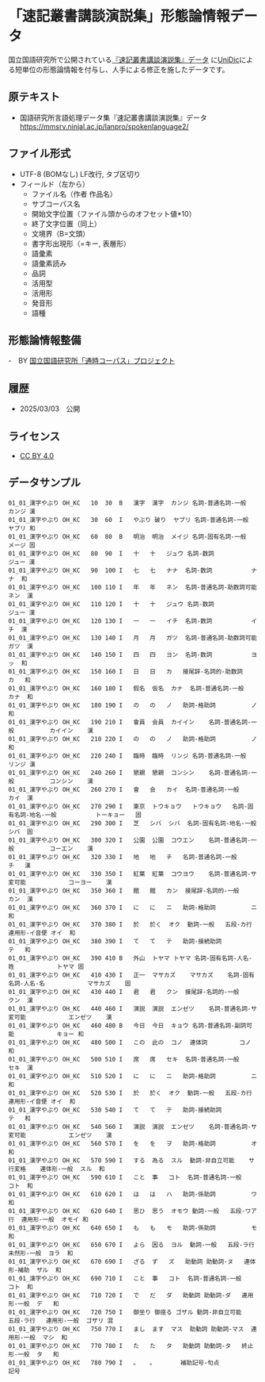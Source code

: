 # 「速記叢書講談演説集」形態論情報データ

国立国語研究所で公開されている[『速記叢書講談演説集』データ](https://mmsrv.ninjal.ac.jp/lanpro/spokenlanguage2/)
に[UniDic](https://clrd.ninjal.ac.jp/unidic/)による短単位の形態論情報を付与し、人手による修正を施したデータです。

## 原テキスト
- 国語研究所言語処理データ集『速記叢書講談演説集』データ https://mmsrv.ninjal.ac.jp/lanpro/spokenlanguage2/

## ファイル形式
- UTF-8 (BOMなし) LF改行, タブ区切り
- フィールド（左から）
  - ファイル名（作者 作品名）
  - サブコーパス名
  - 開始文字位置（ファイル頭からのオフセット値*10）
  - 終了文字位置（同上）
  - 文境界（B=文頭）
  - 書字形出現形（=キー, 表層形）
  - 語彙素
  - 語彙素読み
  - 品詞
  - 活用型
  - 活用形
  - 発音形
  - 語種

## 形態論情報整備
-　BY [国立国語研究所「通時コーパス」プロジェクト](https://www.ninjal.ac.jp/research/cr-project/project-4/diachronic-corpus/)

## 履歴
- 2025/03/03　公開

## ライセンス
- [CC BY 4.0](http://creativecommons.org/licenses/by/4.0/)

## データサンプル
```
01_01_漢字やぶり	OH_KC	10	30	B	漢字	漢字	カンジ	名詞-普通名詞-一般			カンジ	漢
01_01_漢字やぶり	OH_KC	30	60	I	やぶり	破り	ヤブリ	名詞-普通名詞-一般			ヤブリ	和
01_01_漢字やぶり	OH_KC	60	80	B	明治	明治	メイジ	名詞-固有名詞-一般			メージ	固
01_01_漢字やぶり	OH_KC	80	90	I	十	十	ジュウ	名詞-数詞			ジュー	漢
01_01_漢字やぶり	OH_KC	90	100	I	七	七	ナナ	名詞-数詞			ナナ	和
01_01_漢字やぶり	OH_KC	100	110	I	年	年	ネン	名詞-普通名詞-助数詞可能			ネン	漢
01_01_漢字やぶり	OH_KC	110	120	I	十	十	ジュウ	名詞-数詞			ジュー	漢
01_01_漢字やぶり	OH_KC	120	130	I	一	一	イチ	名詞-数詞			イチ	漢
01_01_漢字やぶり	OH_KC	130	140	I	月	月	ガツ	名詞-普通名詞-助数詞可能			ガツ	漢
01_01_漢字やぶり	OH_KC	140	150	I	四	四	ヨン	名詞-数詞			ヨッ	和
01_01_漢字やぶり	OH_KC	150	160	I	日	日	カ	接尾辞-名詞的-助数詞			カ	和
01_01_漢字やぶり	OH_KC	160	180	I	假名	仮名	カナ	名詞-普通名詞-一般			カナ	和
01_01_漢字やぶり	OH_KC	180	190	I	の	の	ノ	助詞-格助詞			ノ	和
01_01_漢字やぶり	OH_KC	190	210	I	會員	会員	カイイン	名詞-普通名詞-一般			カイイン	漢
01_01_漢字やぶり	OH_KC	210	220	I	の	の	ノ	助詞-格助詞			ノ	和
01_01_漢字やぶり	OH_KC	220	240	I	臨時	臨時	リンジ	名詞-普通名詞-一般			リンジ	漢
01_01_漢字やぶり	OH_KC	240	260	I	懇親	懇親	コンシン	名詞-普通名詞-一般			コンシン	漢
01_01_漢字やぶり	OH_KC	260	270	I	會	会	カイ	名詞-普通名詞-一般			カイ	漢
01_01_漢字やぶり	OH_KC	270	290	I	東京	トウキョウ	トウキョウ	名詞-固有名詞-地名-一般			トーキョー	固
01_01_漢字やぶり	OH_KC	290	300	I	芝	シバ	シバ	名詞-固有名詞-地名-一般			シバ	固
01_01_漢字やぶり	OH_KC	300	320	I	公園	公園	コウエン	名詞-普通名詞-一般			コーエン	漢
01_01_漢字やぶり	OH_KC	320	330	I	地	地	チ	名詞-普通名詞-一般			チ	漢
01_01_漢字やぶり	OH_KC	330	350	I	紅葉	紅葉	コウヨウ	名詞-普通名詞-サ変可能			コーヨー	漢
01_01_漢字やぶり	OH_KC	350	360	I	館	館	カン	接尾辞-名詞的-一般			カン	漢
01_01_漢字やぶり	OH_KC	360	370	I	に	に	ニ	助詞-格助詞			ニ	和
01_01_漢字やぶり	OH_KC	370	380	I	於	於く	オク	動詞-一般	五段-カ行	連用形-イ音便	オイ	和
01_01_漢字やぶり	OH_KC	380	390	I	て	て	テ	助詞-接続助詞			テ	和
01_01_漢字やぶり	OH_KC	390	410	B	外山	トヤマ	トヤマ	名詞-固有名詞-人名-姓			トヤマ	固
01_01_漢字やぶり	OH_KC	410	430	I	正一	マサカズ	マサカズ	名詞-固有名詞-人名-名			マサカズ	固
01_01_漢字やぶり	OH_KC	430	440	I	君	君	クン	接尾辞-名詞的-一般			クン	漢
01_01_漢字やぶり	OH_KC	440	460	I	演説	演説	エンゼツ	名詞-普通名詞-サ変可能			エンゼツ	漢
01_01_漢字やぶり	OH_KC	460	480	B	今日	今日	キョウ	名詞-普通名詞-副詞可能			キョー	和
01_01_漢字やぶり	OH_KC	480	500	I	この	此の	コノ	連体詞			コノ	和
01_01_漢字やぶり	OH_KC	500	510	I	席	席	セキ	名詞-普通名詞-一般			セキ	漢
01_01_漢字やぶり	OH_KC	510	520	I	に	に	ニ	助詞-格助詞			ニ	和
01_01_漢字やぶり	OH_KC	520	530	I	於	於く	オク	動詞-一般	五段-カ行	連用形-イ音便	オイ	和
01_01_漢字やぶり	OH_KC	530	540	I	て	て	テ	助詞-接続助詞			テ	和
01_01_漢字やぶり	OH_KC	540	560	I	演説	演説	エンゼツ	名詞-普通名詞-サ変可能			エンゼツ	漢
01_01_漢字やぶり	OH_KC	560	570	I	を	を	ヲ	助詞-格助詞			オ	和
01_01_漢字やぶり	OH_KC	570	590	I	する	為る	スル	動詞-非自立可能	サ行変格	連体形-一般	スル	和
01_01_漢字やぶり	OH_KC	590	610	I	こと	事	コト	名詞-普通名詞-一般			コト	和
01_01_漢字やぶり	OH_KC	610	620	I	は	は	ハ	助詞-係助詞			ワ	和
01_01_漢字やぶり	OH_KC	620	640	I	思ひ	思う	オモウ	動詞-一般	五段-ワア行	連用形-一般	オモイ	和
01_01_漢字やぶり	OH_KC	640	650	I	も	も	モ	助詞-係助詞			モ	和
01_01_漢字やぶり	OH_KC	650	670	I	よら	因る	ヨル	動詞-一般	五段-ラ行	未然形-一般	ヨラ	和
01_01_漢字やぶり	OH_KC	670	690	I	ざる	ず	ズ	助動詞	助動詞-ヌ	連体形-補助	ザル	和
01_01_漢字やぶり	OH_KC	690	710	I	こと	事	コト	名詞-普通名詞-一般			コト	和
01_01_漢字やぶり	OH_KC	710	720	I	で	だ	ダ	助動詞	助動詞-ダ	連用形-一般	デ	和
01_01_漢字やぶり	OH_KC	720	750	I	御坐り	御座る	ゴザル	動詞-非自立可能	五段-ラ行	連用形-一般	ゴザリ	混
01_01_漢字やぶり	OH_KC	750	770	I	まし	ます	マス	助動詞	助動詞-マス	連用形-一般	マシ	和
01_01_漢字やぶり	OH_KC	770	780	I	た	た	タ	助動詞	助動詞-タ	終止形-一般	タ	和
01_01_漢字やぶり	OH_KC	780	790	I	。	。		補助記号-句点				記号
```
